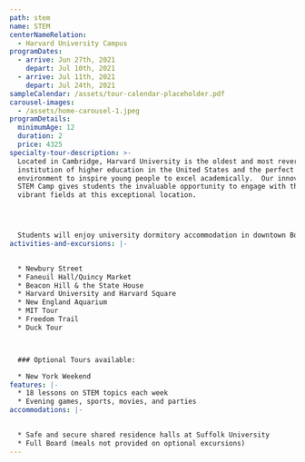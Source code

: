 ```yaml
---
path: stem
name: STEM
centerNameRelation:
  - Harvard University Campus
programDates:
  - arrive: Jun 27th, 2021
    depart: Jul 10th, 2021
  - arrive: Jul 11th, 2021
    depart: Jul 24th, 2021
sampleCalendar: /assets/tour-calendar-placeholder.pdf
carousel-images:
  - /assets/home-carousel-1.jpeg
programDetails:
  minimumAge: 12
  duration: 2
  price: 4325
specialty-tour-description: >-
  Located in Cambridge, Harvard University is the oldest and most revered
  institution of higher education in the United States and the perfect
  environment to inspire young people to excel academically.  Our innovative
  STEM Camp gives students the invaluable opportunity to engage with these
  vibrant fields at this exceptional location.  




  Students will enjoy university dormitory accommodation in downtown Boston and benefit from and environment rich with historical and educational landmarks.  Our camp is rounded off with stimulating visits to MIT, the Museum of Science, the New England Aquarium, and more.
activities-and-excursions: |-
  

  * Newbury Street
  * Faneuil Hall/Quincy Market
  * Beacon Hill & the State House
  * Harvard University and Harvard Square
  * New England Aquarium
  * MIT Tour
  * Freedom Trail
  * Duck Tour



  ### Optional Tours available:

  * New York Weekend
features: |-
  * 18 lessons on STEM topics each week
  * Evening games, sports, movies, and parties
accommodations: |-
  

  * Safe and secure shared residence halls at Suffolk University
  * Full Board (meals not provided on optional excursions)
---
```


